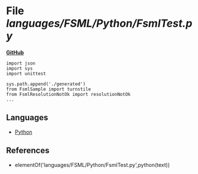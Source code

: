 # File _languages/FSML/Python/FsmlTest.py_
**[GitHub](https://github.com/softlang/yas/blob/master/languages/FSML/Python/FsmlTest.py)**
```
import json
import sys
import unittest

sys.path.append('./generated')
from FsmlSample import turnstile
from FsmlResolutionNotOk import resolutionNotOk
...
```

## Languages
* [Python](../languages/Python.md)

## References
* elementOf('languages/FSML/Python/FsmlTest.py',python(text))
